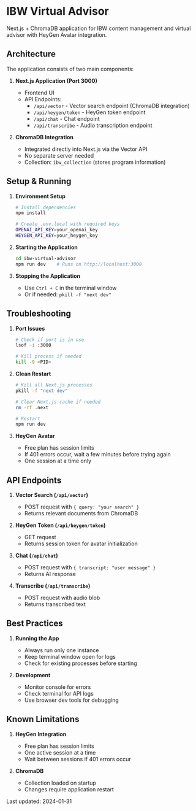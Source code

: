 # IBW Virtual Advisor

Next.js + ChromaDB application for IBW content management and virtual advisor with HeyGen Avatar integration.

## Architecture

The application consists of two main components:

1. **Next.js Application (Port 3000)**
   - Frontend UI
   - API Endpoints:
     - `/api/vector` - Vector search endpoint (ChromaDB integration)
     - `/api/heygen/token` - HeyGen token endpoint
     - `/api/chat` - Chat endpoint
     - `/api/transcribe` - Audio transcription endpoint

2. **ChromaDB Integration**
   - Integrated directly into Next.js via the Vector API
   - No separate server needed
   - Collection: `ibw_collection` (stores program information)

## Setup & Running

1. **Environment Setup**
   ```bash
   # Install dependencies
   npm install

   # Create .env.local with required keys
   OPENAI_API_KEY=your_openai_key
   HEYGEN_API_KEY=your_heygen_key
   ```

2. **Starting the Application**
   ```bash
   cd ibw-virtual-advisor
   npm run dev    # Runs on http://localhost:3000
   ```

3. **Stopping the Application**
   - Use `Ctrl + C` in the terminal window
   - Or if needed: `pkill -f "next dev"`

## Troubleshooting

1. **Port Issues**
   ```bash
   # Check if port is in use
   lsof -i :3000
   
   # Kill process if needed
   kill -9 <PID>
   ```

2. **Clean Restart**
   ```bash
   # Kill all Next.js processes
   pkill -f "next dev"
   
   # Clear Next.js cache if needed
   rm -rf .next
   
   # Restart
   npm run dev
   ```

3. **HeyGen Avatar**
   - Free plan has session limits
   - If 401 errors occur, wait a few minutes before trying again
   - One session at a time only

## API Endpoints

1. **Vector Search (`/api/vector`)**
   - POST request with `{ query: "your search" }`
   - Returns relevant documents from ChromaDB

2. **HeyGen Token (`/api/heygen/token`)**
   - GET request
   - Returns session token for avatar initialization

3. **Chat (`/api/chat`)**
   - POST request with `{ transcript: "user message" }`
   - Returns AI response

4. **Transcribe (`/api/transcribe`)**
   - POST request with audio blob
   - Returns transcribed text

## Best Practices

1. **Running the App**
   - Always run only one instance
   - Keep terminal window open for logs
   - Check for existing processes before starting

2. **Development**
   - Monitor console for errors
   - Check terminal for API logs
   - Use browser dev tools for debugging

## Known Limitations

1. **HeyGen Integration**
   - Free plan has session limits
   - One active session at a time
   - Wait between sessions if 401 errors occur

2. **ChromaDB**
   - Collection loaded on startup
   - Changes require application restart

Last updated: 2024-01-31
